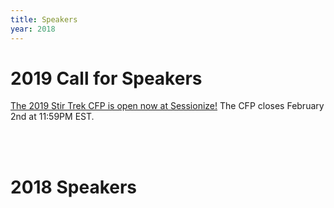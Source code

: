 ```yaml
---
title: Speakers
year: 2018
---
```


# 2019 Call for Speakers

<div class="icon-hr"></div>

<a href="https://sessionize.com/stir-trek-2019">The 2019 Stir Trek CFP is open now at Sessionize!</a> The CFP closes February 2nd at 11:59PM EST.

<br><br>

# 2018 Speakers

<div class="icon-hr"></div>
<br>
